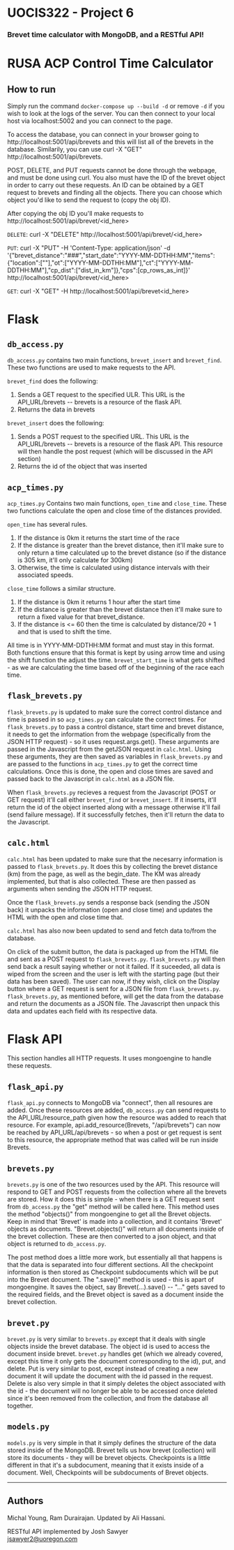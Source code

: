 # UOCIS322 - Project 6 #
### Brevet time calculator with MongoDB, and a RESTful API!

# RUSA ACP Control Time Calculator

## **How to run**
Simply run the command `docker-compose up --build -d` or remove `-d` if you wish to look at the logs of the server. You can then connect to your local host via localhost:5002 and you can connect to the page.

To access the database, you can connect in your browser going to http://localhost:5001/api/brevets and this will list all of the brevets in the database. Similarily, you can use curl -X "GET" http://localhost:5001/api/brevets.

POST, DELETE, and PUT requests cannot be done through the webpage, and must be done using curl. You also must have the ID of the brevet object in order to carry out these requests. An ID can be obtained by a GET request to brevets and finding all the objects. There you can choose which object you'd like to send the request to (copy the obj ID). 

After copying the obj ID you'll make requests to http://localhost:5001/api/brevet/<id_here>

`DELETE`: curl -X "DELETE" http://localhost:5001/api/brevet/<id_here>

`PUT`: curl -X "PUT" -H 'Content-Type: application/json' -d '{"brevet_distance":"###","start_date":"YYYY-MM-DDTHH:MM","items":{"location":[""],"ot":["YYYY-MM-DDTHH:MM"],"ct":["YYYY-MM-DDTHH:MM"],"cp_dist":["dist_in_km"]},"cps":[cp_rows_as_int]}' http://localhost:5001/api/brevet/<id_here>

`GET`: curl -X "GET" -H http://localhost:5001/api/brevet<id_here>


# Flask
## `db_access.py`
`db_access.py` contains two main functions, `brevet_insert` and `brevet_find`. These two functions are used to make requests to the API. 

`brevet_find` does the following:
1. Sends a GET request to the specified ULR. This URL is the API_URL/brevets -- brevets is a resource of the flask API.
2. Returns the data in brevets

`brevet_insert` does the following:
1. Sends a POST request to the specified URL. This URL is the API_URL/brevets -- brevets is a resource of the flask API. This resource will then handle the post request (which will be discussed in the API section)
2. Returns the id of the object that was inserted

## `acp_times.py`
`acp_times.py` Contains two main functions, `open_time` and `close_time`. These two functions calculate the open and close time of the distances provided. 

`open_time` has several rules.
1. If the distance is 0km it returns the start time of the race
2. If the distance is greater than the brevet distance, then it'll make sure to only return a time calculated up to the brevet distance (so if the distance is 305 km, it'll only calculate for 300km)
3. Otherwise, the time is calculated using distance intervals with their associated speeds. 

`close_time` follows a similar structure.
1. If the distance is 0km it returns 1 hour after the start time
2. If the distance is greater than the brevet distance then it'll make sure to return a fixed value for that brevet_distance. 
3. If the distance is <= 60 then the time is calculated by distance/20 + 1 and that is used to shift the time. 

All time is in YYYY-MM-DDTHH:MM format and must stay in this format. Both functions ensure that this format is kept by using arrow time and using the shift function the adjust the time. `brevet_start_time` is what gets shifted - as we are calculating the time based off of the beginning of the race each time. 

## `flask_brevets.py`
`flask_brevets.py` is updated to make sure the correct control distance and time is passed in so `acp_times.py` can calculate the correct times. For `flask_brevets.py` to pass a control distance, start time and brevet distance, it needs to get the information from the webpage (specifically from the JSON HTTP request) - so it uses request.args.get(). These arguments are passed in the Javascript from the getJSON request in `calc.html`. Using these arguments, they are then saved as variables in `flask_brevets.py` and are passed to the functions in `acp_times.py` to get the correct time calculations. Once this is done, the open and close times are saved and passed back to the Javascript in `calc.html` as a JSON file.

When `flask_brevets.py` recieves a request from the Javascript (POST or GET request) it'll call either `brevet_find` or `brevet_insert`. If it inserts, it'll return the id of the object inserted along with a message otherwise it'll fail (send failure message). If it successfully fetches, then it'll return the data to the Javascript. 

## `calc.html`
`calc.html` has been updated to make sure that the necesarry information is passed to `flask_brevets.py`. It does this by collecting the brevet distance (km) from the page, as well as the begin_date. The KM was already implemented, but that is also collected. These are then passed as arguments when sending the JSON HTTP request.
 
Once the `flask_brevets.py` sends a response back (sending the JSON back) it unpacks the information (open and close time) and updates the HTML with the open and close time that. 

`calc.html` has also now been updated to send and fetch data to/from the database.

On click of the submit button, the data is packaged up from the HTML file and sent as a POST request to `flask_brevets.py`. `flask_brevets.py` will then send back a result saying whether or not it failed. If it suceeded, all data is wiped from the screen and the user is left with the starting page (but their data has been saved). The user can now, if they wish, click on the Display button where a GET request is sent for a JSON file from `flask_brevets.py`. `flask_brevets.py`, as mentioned before, will get the data from the database and return the documents as a JSON file. The Javascript then unpack this data and updates each field with its respective data.  

# Flask API
This section handles all HTTP requests. It uses mongoengine to handle these requests.

## `flask_api.py` 
`flask_api.py` connects to MongoDB via "connect", then all resoures are added. Once these resources are added, `db_access.py` can send requests to the API_URL/resource_path given how the resource was added to reach that resource. For example, api.add_resource(Brevets, "/api/brevets") can now be reached by API_URL/api/brevets - so when a post or get request is sent to this resource, the appropriate method that was called will be run inside Brevets.  

## `brevets.py` 
`brevets.py` is one of the two resources used by the API. This resource will respond to GET and POST requests from the collection where all the brevets are stored. How it does this is simple - when there is a GET request sent from `db_access.py` the "get" method will be called here. This method uses the method "objects()" from mongoengine to get all the Brevet objects. Keep in mind that 'Brevet' is made into a collection, and it contains 'Brevet' objects as documents. "Brevet.objects()" will return all documents inside of the brevet collection. These are then converted to a json object, and that object is returned to `db_access.py`. 

The post method does a little more work, but essentially all that happens is that the data is separated into four different sections. All the checkpoint information is then stored as Checkpoint subdocuments which will be put into the Brevet document. The ".save()" method is used - this is apart of mongoengine. It saves the object, say Brevet(...).save() -- "..." gets saved to the required fields, and the Brevet object is saved as a document inside the brevet collection.

## `brevet.py`
`brevet.py` is very similar to `brevets.py` except that it deals with single objects inside the brevet database. The object id is used to access the document inside brevet. `brevet.py` handles get (which we already covered, except this time it only gets the document corresponding to the id), put, and delete. Put is very similar to post, except instead of creating a new document it will update the document with the id passed in the request. Delete is also very simple in that it simply deletes the object associated with the id - the document will no longer be able to be accessed once deleted since it's been removed from the collection, and from the database all together. 

## `models.py`
`models.py` is very simple in that it simply defines the structure of the data stored inside of the MongoDB. Brevet tells us how brevet (collection) will store its documents - they will be brevet objects. Checkpoints is a little different in that it's a subdocument, meaning that it exists inside of a document. Well, Checkpoints will be subdocuments of Brevet objects.

-----

## Authors

Michal Young, Ram Durairajan. Updated by Ali Hassani.

RESTful API implemented by Josh Sawyer\
jsawyer2@uoregon.com
